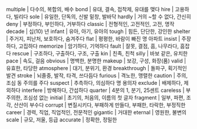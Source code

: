 multiple	| 다수의, 복합의, 배수
bond		| 유대, 결속, 접착제, 유대를 맺다
hire		| 고용하다, 빌리다
sole		| 유일한, 단독의, 신발 밑창, 발바닥
hardly		| 거의 ~할 수 없다, 간신히
deny		| 부정하다, 부인하다, 거부하다
classic		| 전형적인, 고전적인, 고전, 명작
decade		| 십(10) 년
infant		| 유아, 아기, 유아의
tough		| 힘든, 단단한, 강인한
shelter		| 주거지, 피난처, 보호하다, 숨겨주다
flat		| 평평한, 바람이 빠진 명 아파트
insist		| 주장하다, 고집하다
memorize	| 암기하다, 기억하다
fault		| 잘못, 결점, 흠, 나무라다, 흠잡다
rescue		| 구조하다, 구출하다, 구조, 구출
kin		| 친족, 친척
silly		| 바보 같은, 유치한
pace		| 속도, 걸음
obvious		| 명백한, 분명한
makeup		| 보강, 구성, 화장(품)
valid		| 유효한, 타당한
atmosphere	| 대기, 분위기, 환경
breakthrough	| 돌파구, 획기적인 발견
stroke		| 뇌졸중, 발작, 타격, 쓰다듬다
furious		| 격노한, 맹렬한
caution		| 주의, 조심 동 주의를 주다
suspect		| 추측하다, 의심하다 명 용의자
exclude		| 배제하다, 제외하다
interfere	| 방해하다, 간섭하다
quarter		| 4분의 1, 분기, 25센트
careless	| 부주의한, 조심성 없는
initial		| 초기의, 처음의, 이름의 첫 글자
fragment	| 일부, 파편, 조각, 산산이 부수다
corrupt		| 변질시키다, 부패하게 만들다, 부패한, 타락한, 부정직한
career		| 경력, 직업, 직업적인, 전문적인
gigantic	| 거대한
eternal		| 영원한, 불변의
scale		| 규모, 저울, 등급
accurate	| 정확한, 정밀한
